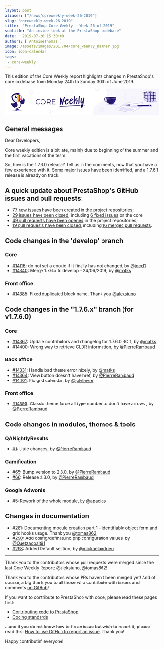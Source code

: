 ```yaml
---
layout: post
aliases: ["/news/coreweekly-week-26-2019"]
slug: "coreweekly-week-26-2019"
title:  "PrestaShop Core Weekly - Week 26 of 2019"
subtitle: "An inside look at the PrestaShop codebase"
date:   2019-07-26 15:30:00
authors: [ AntoineThomas ]
image: /assets/images/2017/04/core_weekly_banner.jpg
icon: icon-calendar
tags:
 - core-weekly
---
```


This edition of the Core Weekly report highlights changes in PrestaShop's core codebase from Monday 24th to Sunday 30th of June 2019.

![Core Weekly banner](/assets/images/2018/12/banner-core-weekly.jpg)


## General messages

Dear Developers,

Core weekly edition is a bit late, mainly due to beginning of the summer and the first vacations of the team.

So, how is the 1.7.6.0 release? Tell us in the comments, now that you have a few experience with it. Some major issues have been identified, and a 1.7.6.1 release is already on track.


## A quick update about PrestaShop's GitHub issues and pull requests:

- [77 new issues](https://github.com/search?q=org%3APrestaShop+is%3Apublic++-repo%3Aprestashop%2Fprestashop.github.io++is%3Aissue+created%3A2019-06-24..2019-06-30) have been created in the project repositories;
- [29 issues have been closed](https://github.com/search?q=org%3APrestaShop+is%3Apublic++-repo%3Aprestashop%2Fprestashop.github.io++is%3Aissue+closed%3A2019-06-24..2019-06-30), including [6 fixed issues](https://github.com/search?q=org%3APrestaShop+is%3Apublic++-repo%3Aprestashop%2Fprestashop.github.io++is%3Aissue+label%3Afixed+closed%3A2019-06-24..2019-06-30) on the core;
- [49 pull requests have been opened](https://github.com/search?q=org%3APrestaShop+is%3Apublic++-repo%3Aprestashop%2Fprestashop.github.io++is%3Apr+created%3A2019-06-24..2019-06-30) in the project repositories;
- [19 pull requests have been closed](https://github.com/search?q=org%3APrestaShop+is%3Apublic++-repo%3Aprestashop%2Fprestashop.github.io++is%3Apr+closed%3A2019-06-24..2019-06-30), including [16 merged pull requests](https://github.com/search?q=org%3APrestaShop+is%3Apublic++-repo%3Aprestashop%2Fprestashop.github.io++is%3Apr+merged%3A2019-06-24..2019-06-30).


## Code changes in the 'develop' branch

### Core

* [#14116](https://github.com/PrestaShop/PrestaShop/pull/14116): do not set a cookie if it finally has not changed, by [@jocel1](https://github.com/jocel1)
* [#14340](https://github.com/PrestaShop/PrestaShop/pull/14340): Merge 1.7.6.x to develop - 24/06/2019, by [@matks](https://github.com/matks)


### Front office

* [#14385](https://github.com/PrestaShop/PrestaShop/pull/14385): Fixed duplicated block name. Thank you [@aleksiuno](https://github.com/aleksiuno)


## Code changes in the "1.7.6.x" branch (for v1.7.6.0)

### Core

* [#14367](https://github.com/PrestaShop/PrestaShop/pull/14367): Update contributors and changelog for 1.7.6.0 RC 1, by [@matks](https://github.com/matks)
* [#14400](https://github.com/PrestaShop/PrestaShop/pull/14400): Wrong way to retrieve CLDR information, by [@PierreRambaud](https://github.com/PierreRambaud)


### Back office

* [#14331](https://github.com/PrestaShop/PrestaShop/pull/14331): Handle bad theme error nicely, by [@matks](https://github.com/matks)
* [#14364](https://github.com/PrestaShop/PrestaShop/pull/14364): View button doesn't have href, by [@PierreRambaud](https://github.com/PierreRambaud)
* [#14401](https://github.com/PrestaShop/PrestaShop/pull/14401): Fix grid calendar, by [@jolelievre](https://github.com/jolelievre)


### Front office

* [#14395](https://github.com/PrestaShop/PrestaShop/pull/14395): Classic theme force all type number to don't have arrows , by [@PierreRambaud](https://github.com/PierreRambaud)


## Code changes in modules, themes & tools

### QANightlyResults

* [#1](https://github.com/PrestaShop/QANightlyResults/pull/1): Little changes, by [@PierreRambaud](https://github.com/PierreRambaud)


### Gamification

* [#65](https://github.com/PrestaShop/gamification/pull/65): Bump version to 2.3.0, by [@PierreRambaud](https://github.com/PierreRambaud)
* [#66](https://github.com/PrestaShop/gamification/pull/66): Release 2.3.0, by [@PierreRambaud](https://github.com/PierreRambaud)


### Google Adwords

* [#5](https://github.com/PrestaShop/gadwords/pull/5): Rework of the whole module, by [@apacios](https://github.com/apacios)


## Changes in documentation

* [#281](https://github.com/PrestaShop/docs/pull/281): Documenting module creation part 1 - identifiable object form and grid hooks usage. Thank you [@tomas862](https://github.com/tomas862)
* [#290](https://github.com/PrestaShop/docs/pull/290): Add config/defines.inc.php configuration values, by [@Quetzacoalt91](https://github.com/Quetzacoalt91)
* [#298](https://github.com/PrestaShop/docs/pull/298): Added Default section, by [@mickaelandrieu](https://github.com/mickaelandrieu)


<hr />

Thank you to the contributors whose pull requests were merged since the last Core Weekly Report: @aleksiuno, @tomas862!

Thank you to the contributors whose PRs haven't been merged yet! And of course, a big thank you to all those who contribute with issues and comments [on GitHub](https://github.com/PrestaShop/PrestaShop)!

If you want to contribute to PrestaShop with code, please read these pages first:

 * [Contributing code to PrestaShop](https://devdocs.prestashop.com/1.7/contribute/contribution-guidelines/)
 * [Coding standards](https://devdocs.prestashop.com/1.7/development/coding-standards/)

...and if you do not know how to fix an issue but wish to report it, please read this: [How to use GitHub to report an issue](https://devdocs.prestashop.com/1.7/contribute/contribute-reporting-issues/). Thank you!

Happy contributin' everyone!
